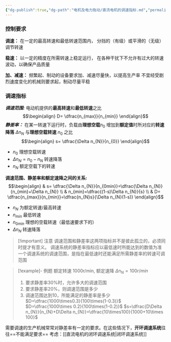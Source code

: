 ```yaml
---
{"dg-publish":true,"dg-path":"电机及电力拖动/直流电机的调速指标.md","permalink":"/电机及电力拖动/直流电机的调速指标/","dgPassFrontmatter":true,"noteIcon":"","created":"2024-04-24T23:05:14.587+08:00","updated":"2024-06-06T11:04:05.371+08:00"}
---
```


### 控制要求
**调速：**
	在一定的最高转速和最低转速范围内，
	分挡的（有级）或平滑的（无级）调节转速
	
**稳速：**
	以一定的精度在所需转速上稳定运行，
	在各种干扰下不允许有过大的转速波动，以确保产品质量
	
**加、减速：**
	频繁起、制动的设备要求加、减速尽量快，以提高生产率
	不宜经受剧烈速度变化的机械则要求起，制动尽量平稳

### 调速指标
***调速范围:***
电动机提供的**最高转速**和**最低转速**之比
$$\begin{align}
D= \dfrac{n_{max}}{n_{min}}
\end{align}$$
***静差率：***
在某一转速下运行时，负载由**理想空载**$n_{0}$ 增加到**额定值**时所对应的**转速降落** $\Delta n_{N}$ 与**理想空载转速** $n_{0}$ 之比
$$\begin{align}
s= \dfrac{\Delta n_{N}}{n_{0}}
\end{align}$$

- $n_{0}$ 理想空载转速
- $\Delta n_{N}=n_{0}-n_{N}$  转速降落
- $n_{N}$ 额定空载下的转速

**调速范围、静差率和额定速降之间的关系:**
$$\begin{align}
 & s= \dfrac{\Delta n_{N}}{n_{0min}}=\dfrac{\Delta n_{N}}{n_{min}+\Delta n_{N}} \\
 & n_{min}=\dfrac{(1-s)\Delta n_{N}}{s} \\
 & D=  \dfrac{n_{max}}{n_{min}}=\dfrac{n_{N}s}{\Delta n_{N}(1-s)}
\end{align}$$
- $n_{N}$ 为额定转速/最高转速
- $n_{min}$ 最低转速
- $n_{0min}$ 理想的空载转速（最低速要求下的）
- $\Delta n_{N}$  转速降落

>[!important] 注意
>调速范围和静差率这两项指标并不是彼此孤立的，必须同时提才有意义。 
>调速系统的静差率指标应以最低速时所能达到的数值为准
>一个调速系统的调速范围，是指在最低速时还能满足所需静差率的转速可调范围

>[!example]- 例题
>额定转速 1000r/min, 额定速降 $\Delta n_{N}=100r/min$
>1. 要求静差率30%时，允许多大的调速范围
>2. 要求静差率20%，则调速范围是多少
>3. 调速范围达到10，所能满足的静差率是多少
> $D=\dfrac{1000\times0.3}{100\times(1-0.3)}$
> $D=\dfrac{1000\times 0.2}{100\times(1-0.2)}$
> $s=\dfrac{D\Delta n_{N}}{n_{N}+D\Delta n_{N}}=\dfrac{10\times100}{1000+10\times 100}$

需要调速的生产机械常常对静差率有一定的要求。在这些情况下，**开环调速系统**往往==不能满足要求==
考虑：[[直流电机的闭环调速系统\|闭环调速系统]]









